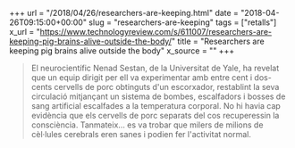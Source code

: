 +++
url = "/2018/04/26/researchers-are-keeping.html"
date = "2018-04-26T09:15:00+00:00"
slug = "researchers-are-keeping"
tags = ["retalls"]
x_url = "https://www.technologyreview.com/s/611007/researchers-are-keeping-pig-brains-alive-outside-the-body/"
title = "Researchers are keeping pig brains alive outside the body"
x_source = ""
+++


> El neurocientífic Nenad Sestan, de la Universitat de Yale, ha revelat que un equip dirigit per ell va experimentar amb entre cent i dos-cents cervells de porc obtinguts d'un escorxador, restablint la seva circulació mitjançant un sistema de bombes, escalfadors i bosses de sang artificial escalfades a la temperatura corporal. No hi havia cap evidència que els cervells de porc separats del cos recuperessin la consciència. Tanmateix… es va trobar que milers de milions de cèl·lules cerebrals eren sanes i podien fer l'activitat normal.


